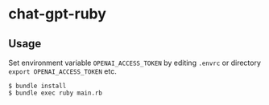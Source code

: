 # chat-gpt-ruby

## Usage

Set environment variable `OPENAI_ACCESS_TOKEN` by editing `.envrc` or directory `export OPENAI_ACCESS_TOKEN` etc.

```console
$ bundle install
$ bundle exec ruby main.rb
```
